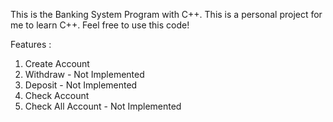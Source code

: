 This is the Banking System Program with C++. This is a personal project for me to learn C++. Feel free to use this code!


Features : 
1. Create Account
2. Withdraw - Not Implemented
3. Deposit - Not Implemented
4. Check Account
5. Check All Account - Not Implemented
